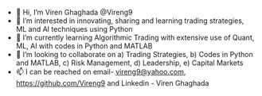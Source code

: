 - 👋 Hi, I’m Viren Ghaghada @Vireng9
- 👀 I’m interested in innovating, sharing and learning trading strategies, ML and AI techniques using Python 
- 🌱 I’m currently learning Algorithmic Trading with extensive use of Quant, ML, AI with codes in Python and MATLAB 
- 💞️ I’m looking to collaborate on a) Trading Strategies, b) Codes in Python and MATLAB, c) Risk Management, d) Leadership, e) Capital Markets
- 📫 I can be reached on email- vireng9@yahoo.com, https://github.com/Vireng9 and Linkedin - Viren Ghaghada 

<!---
Vireng9/Vireng9 is a ✨ special ✨ repository because its `README.md` (this file) appears on your GitHub profile.
You can click the Preview link to take a look at your changes.
--->
